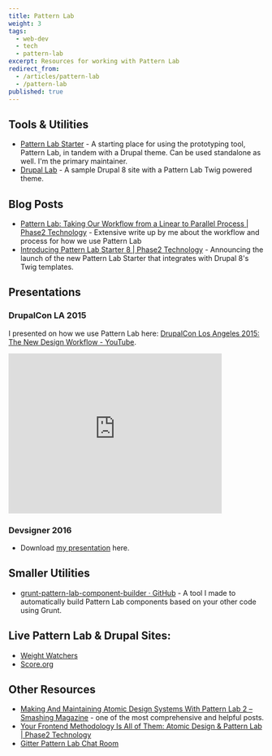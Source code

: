 ```yaml
---
title: Pattern Lab
weight: 3
tags:
  - web-dev
  - tech
  - pattern-lab
excerpt: Resources for working with Pattern Lab
redirect_from:
  - /articles/pattern-lab
  - /pattern-lab
published: true
---
```


## Tools & Utilities

- [Pattern Lab Starter](https://github.com/phase2/pattern-lab-starter) - A starting place for using the prototyping tool, Pattern Lab, in tandem with a Drupal theme. Can be used standalone as well. I'm the primary maintainer.
- [Drupal Lab](https://github.com/phase2/drupal-lab) - A sample Drupal 8 site with a Pattern Lab Twig powered theme.

## Blog Posts

- [Pattern Lab: Taking Our Workflow from a Linear to Parallel Process | Phase2 Technology](https://www.phase2technology.com/blog/pattern-lab-taking-our-workflow-from-a-linear-to-parallel-process/) - Extensive write up by me about the workflow and process for how we use Pattern Lab
- [Introducing Pattern Lab Starter 8 | Phase2 Technology](https://www.phase2technology.com/blog/introducing-pattern-lab-starter-8/) - Announcing the launch of the new Pattern Lab Starter that integrates with Drupal 8's Twig templates.

## Presentations

### DrupalCon LA 2015

I presented on how we use Pattern Lab here: [DrupalCon Los Angeles 2015: The New Design Workflow - YouTube](https://youtube.com/watch?v=PdfxJO81cdA).

<iframe width="420" height="315" src="https://www.youtube.com/embed/PdfxJO81cdA" frameborder="0" allowfullscreen></iframe>

### Devsigner 2016

- Download [my presentation](integrating-pattern-lab-into-drupal-workshop.pdf) here.

## Smaller Utilities

- [grunt-pattern-lab-component-builder · GitHub](https://github.com/EvanLovely/grunt-pattern-lab-component-builder) - A tool I made to automatically build Pattern Lab components based on your other code using Grunt.

## Live Pattern Lab & Drupal Sites:

- [Weight Watchers](https://www.weightwatchers.com/sites/all/themes/custom/wwvs_bts/pattern-lab/public/)
- [Score.org](https://www.score.org/sites/all/themes/custom/score/dest/pattern-lab/)


## Other Resources

- [Making And Maintaining Atomic Design Systems With Pattern Lab 2 – Smashing Magazine](https://www.smashingmagazine.com/2016/07/building-maintaining-atomic-design-systems-pattern-lab/) - one of the most comprehensive and helpful posts.
- [Your Frontend Methodology Is All of Them: Atomic Design & Pattern Lab | Phase2 Technology](https://www.phase2technology.com/your-frontend-methodology-is-all-of-them-atomic-design-patternlab/)
- [Gitter Pattern Lab Chat Room](https://gitter.im/pattern-lab)
